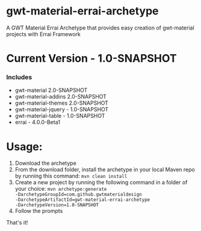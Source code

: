 # gwt-material-errai-archetype
A GWT Material Errai Archetype that provides easy creation of gwt-material projects with Errai Framework

# Current Version - 1.0-SNAPSHOT
### Includes
- gwt-material 2.0-SNAPSHOT
- gwt-material-addins 2.0-SNAPSHOT
- gwt-material-themes 2.0-SNAPSHOT
- gwt-material-jquery - 1.0-SNAPSHOT
- gwt-material-table - 1.0-SNAPSHOT
- errai - 4.0.0-Beta1

# Usage:
1. Download the archetype
2. From the download folder, install the archetype in your local Maven repo by running this command: <code>mvn clean install</code>
3. Create a new project by running the following command in a folder of your choice: <code>mvn archetype:generate -DarchetypeGroupId=com.github.gwtmaterialdesign -DarchetypeArtifactId=gwt-material-errai-archetype -DarchetypeVersion=1.0-SNAPSHOT</code>
4. Follow the prompts

That's it!

